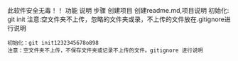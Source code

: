 此软件安全无毒！！
功能
说明
步骤
	创建项目
	创建readme.md,项目说明
	初始化: git init
	注意:空文件夹不上传，忽略的文件夹或录，不上传的文件放在.gitignore进行说明
	
	初始化：git init1232345678o898
	注意：空文件夹不上传，不保存文件夹或记录不上传的文件。gitignore 进行说明

